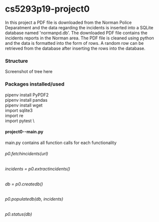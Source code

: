 # cs5293p19-project0
In this project a PDF file is downloaded from the Norman Police Deparatment and the data regarding the incidents is inserted into a SQLite database named 'normanpd.db'. The downloaded PDF file contains the incidents reports in the Norman area. The PDF file is cleaned using python and the data is formatted into the form of rows. A random row can be retrieved from the database after inserting the rows into the database.

### Structure
Screenshot of tree here

### Packages installed/used 
pipenv install PyPDF2 &nbsp; \
pipenv install pandas &nbsp; \
pipenv install wget &nbsp;\
import sqlite3 \
import re \
import pytest \
 

#### project0--main.py
main.py contains all function calls for each functionality 
###### p0.fetchincidents(url) 
###### incidents = p0.extractincidents() 
###### db = p0.createdb() 
###### p0.populatedb(db, incidents) 
###### p0.status(db) 
